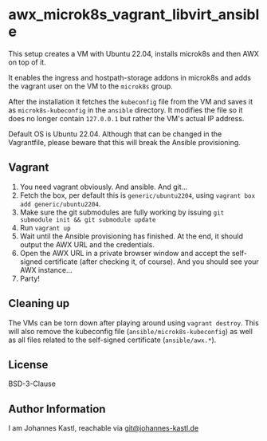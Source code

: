 # awx_microk8s_vagrant_libvirt_ansible

This setup creates a VM with Ubuntu 22.04, installs microk8s and then AWX on top
of it.

It enables the ingress and hostpath-storage addons in microk8s and adds the
vagrant user on the VM to the `microk8s` group.

After the installation it fetches the `kubeconfig` file from the VM and saves it
as `microk8s-kubeconfig` in the `ansible` directory. It modifies the file so it
does no longer contain `127.0.0.1` but rather the VM's actual IP address.

Default OS is Ubuntu 22.04. Although that can be changed in the
Vagrantfile, please beware that this will break the Ansible provisioning.

## Vagrant

1. You need vagrant obviously. And ansible. And git...
1. Fetch the box, per default this is `generic/ubuntu2204`, using
   `vagrant box add generic/ubuntu2204`.
1. Make sure the git submodules are fully working by issuing `git submodule init
   && git submodule update`
1. Run `vagrant up`
1. Wait until the Ansible provisioning has finished. At the end, it should
   output the AWX URL and the credentials.
1. Open the AWX URL in a private browser window and accept the self-signed
   certificate (after checking it, of course). And you should see your AWX
   instance...
1. Party!

## Cleaning up

The VMs can be torn down after playing around using `vagrant destroy`. This will
also remove the kubeconfig file (`ansible/microk8s-kubeconfig`) as well as all
files related to the self-signed certificate (`ansible/awx.*`).

## License

BSD-3-Clause

## Author Information

I am Johannes Kastl, reachable via git@johannes-kastl.de
